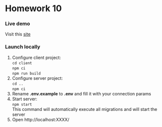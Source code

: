 # Homework 10

### Live demo
Visit this [site](http://194.32.79.212:3000/)

### Launch locally
1. Configure client project: \
```cd client```\
```npm ci```\
```npm run build```
2. Configure server project: \
```cd ..``` \
```npm ci```
3. Rename **.env.example** to **.env** and fill it with your connection params
4. Start server: \
```npm start``` \
This command will automatically execute all migrations and will start the server
5. Open http://localhost:XXXX/
